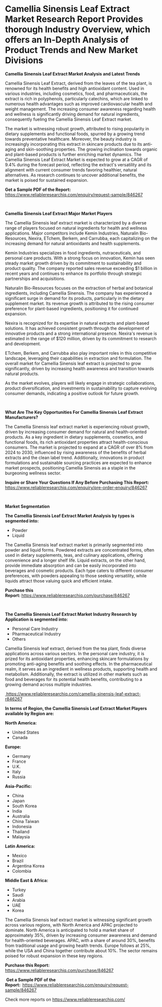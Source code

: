<p><h1>Camellia Sinensis Leaf Extract Market Research Report Provides thorough Industry Overview, which offers an In-Depth Analysis of Product Trends and New Market Divisions</h1></p><p><strong>Camellia Sinensis Leaf Extract Market Analysis and Latest Trends</strong></p>
<p><p>Camellia Sinensis Leaf Extract, derived from the leaves of the tea plant, is renowned for its health benefits and high antioxidant content. Used in various industries, including cosmetics, food, and pharmaceuticals, the extract is rich in polyphenols, particularly catechins, which are linked to numerous health advantages such as improved cardiovascular health and weight management. The increasing consumer awareness regarding health and wellness is significantly driving demand for natural ingredients, consequently fueling the Camellia Sinensis Leaf Extract market.</p><p>The market is witnessing robust growth, attributed to rising popularity in dietary supplements and functional foods, spurred by a growing trend towards preventative healthcare. Moreover, the beauty industry is increasingly incorporating this extract in skincare products due to its anti-aging and skin-soothing properties. The growing inclination towards organic and plant-based products is further enriching market dynamics. The Camellia Sinensis Leaf Extract Market is expected to grow at a CAGR of 9.4% during the forecast period, reflecting the extract's versatility and its alignment with current consumer trends favoring healthier, natural alternatives. As research continues to uncover additional benefits, the market is poised for sustained expansion.</p></p>
<p><strong>Get a Sample PDF of the Report:&nbsp;</strong> <a href="https://www.reliableresearchiq.com/enquiry/request-sample/846267?utm_campaign=2234&utm_medium=2&utm_source=Github&utm_content=ia&utm_term=30012025&utm_id=camellia-sinensis-leaf-extract">https://www.reliableresearchiq.com/enquiry/request-sample/846267</a></p>
<p>&nbsp;</p>
<p><strong>Camellia Sinensis Leaf Extract Major Market Players</strong></p>
<p><p>The Camellia Sinensis leaf extract market is characterized by a diverse range of players focused on natural ingredients for health and wellness applications. Major competitors include Kemin Industries, Naturalin Bio-Resources, Nexira, ETchem, Berkem, and Carrubba, each capitalizing on the increasing demand for natural antioxidants and health supplements.</p><p>Kemin Industries specializes in food ingredients, nutraceuticals, and personal care products. With a strong focus on innovation, Kemin has seen steady market growth driven by its commitment to sustainability and product quality. The company reported sales revenue exceeding $1 billion in recent years and continues to enhance its portfolio through strategic partnerships and acquisitions.</p><p>Naturalin Bio-Resources focuses on the extraction of herbal and botanical ingredients, including Camellia Sinensis. The company has experienced a significant surge in demand for its products, particularly in the dietary supplement market. Its revenue growth is attributed to the rising consumer preference for plant-based ingredients, positioning it for continued expansion.</p><p>Nexira is recognized for its expertise in natural extracts and plant-based solutions. It has achieved consistent growth through the development of innovative products and a strong international presence. Nexira's revenue is estimated in the range of $120 million, driven by its commitment to research and development.</p><p>ETchem, Berkem, and Carrubba also play important roles in this competitive landscape, leveraging their capabilities in extraction and formulation. The overall market for Camellia Sinensis leaf extract is projected to grow significantly, driven by increasing health awareness and transition towards natural products.</p><p>As the market evolves, players will likely engage in strategic collaborations, product diversification, and investments in sustainability to capture evolving consumer demands, indicating a positive outlook for future growth.</p></p>
<p>&nbsp;</p>
<p><strong>What Are The Key Opportunities For Camellia Sinensis Leaf Extract Manufacturers?</strong></p>
<p><p>The Camellia Sinensis leaf extract market is experiencing robust growth, driven by increasing consumer demand for natural and health-oriented products. As a key ingredient in dietary supplements, cosmetics, and functional foods, its rich antioxidant properties attract health-conscious consumers. The market is projected to expand at a CAGR of over 8% from 2024 to 2030, influenced by rising awareness of the benefits of herbal extracts and the clean label trend. Additionally, innovations in product formulations and sustainable sourcing practices are expected to enhance market prospects, positioning Camellia Sinensis as a staple in the burgeoning wellness sector.</p></p>
<p><strong>Inquire or Share Your Questions If Any Before Purchasing This Report:</strong> <a href="https://www.reliableresearchiq.com/enquiry/pre-order-enquiry/846267?utm_campaign=2234&utm_medium=2&utm_source=Github&utm_content=ia&utm_term=30012025&utm_id=camellia-sinensis-leaf-extract">https://www.reliableresearchiq.com/enquiry/pre-order-enquiry/846267</a></p>
<p>&nbsp;</p>
<p><strong>Market Segmentation</strong></p>
<p><strong>The Camellia Sinensis Leaf Extract Market Analysis by types is segmented into:</strong></p>
<p><ul><li>Powder</li><li>Liquid</li></ul></p>
<p><p>The Camellia Sinensis leaf extract market is primarily segmented into powder and liquid forms. Powdered extracts are concentrated forms, often used in dietary supplements, teas, and culinary applications, offering convenience and a longer shelf life. Liquid extracts, on the other hand, provide immediate absorption and can be easily incorporated into beverages and cosmetic products. Each type caters to different consumer preferences, with powders appealing to those seeking versatility, while liquids attract those valuing quick and efficient intake.</p></p>
<p><strong>Purchase this Report:&nbsp;</strong><a href="https://www.reliableresearchiq.com/purchase/846267?utm_campaign=2234&utm_medium=2&utm_source=Github&utm_content=ia&utm_term=30012025&utm_id=camellia-sinensis-leaf-extract">https://www.reliableresearchiq.com/purchase/846267</a></p>
<p>&nbsp;</p>
<p><strong>The Camellia Sinensis Leaf Extract Market Industry Research by Application is segmented into:</strong></p>
<p><ul><li>Personal Care Industry</li><li>Pharmaceutical Industry</li><li>Others</li></ul></p>
<p><p>Camellia Sinensis leaf extract, derived from the tea plant, finds diverse applications across various sectors. In the personal care industry, it is prized for its antioxidant properties, enhancing skincare formulations by promoting anti-aging benefits and soothing effects. In the pharmaceutical realm, it serves as an ingredient in wellness products, supporting health and metabolism. Additionally, the extract is utilized in other markets such as food and beverages for its potential health benefits, contributing to a growing demand across multiple industries.</p></p>
<p><a href="https://www.reliableresearchiq.com/camellia-sinensis-leaf-extract-r846267?utm_campaign=2234&utm_medium=2&utm_source=Github&utm_content=ia&utm_term=30012025&utm_id=camellia-sinensis-leaf-extract">&nbsp;https://www.reliableresearchiq.com/camellia-sinensis-leaf-extract-r846267</a></p>
<p><strong>In terms of Region, the Camellia Sinensis Leaf Extract Market Players available by Region are:</strong></p>
<p>
    <p> <strong> North America: </strong>
        <ul>
            <li>United States</li>
            <li>Canada</li>
        </ul>
        </p> 
    <p> <strong> Europe: </strong>
        <ul>
            <li>Germany</li>
            <li>France</li>
            <li>U.K.</li>
            <li>Italy</li>
            <li>Russia</li>
        </ul>
        </p> 
    <p> <strong> Asia-Pacific: </strong>
        <ul>
            <li>China</li>
            <li>Japan</li>
            <li>South Korea</li>
            <li>India</li>
            <li>Australia</li>
            <li>China Taiwan</li>
            <li>Indonesia</li>
            <li>Thailand</li>
            <li>Malaysia</li>
        </ul>
        </p> 
    <p> <strong> Latin America: </strong>
        <ul>
            <li>Mexico</li>
            <li>Brazil</li>
            <li>Argentina Korea</li>
            <li>Colombia</li>
        </ul>
        </p> 
    <p> <strong> Middle East & Africa: </strong>
        <ul>
            <li>Turkey</li>
            <li>Saudi</li>
            <li>Arabia</li>
            <li>UAE</li>
            <li>Korea</li>
        </ul>
    </p>
    </p>
<p><p>The Camellia Sinensis leaf extract market is witnessing significant growth across various regions, with North America and APAC projected to dominate. North America is anticipated to hold a market share of approximately 35%, driven by increasing consumer awareness and demand for health-oriented beverages. APAC, with a share of around 30%, benefits from traditional usage and growing health trends. Europe follows at 25%, while the USA and China together contribute about 10%. The sector remains poised for robust expansion in these key regions.</p></p>
<p><strong>Purchase this Report: </strong><a href="https://www.reliableresearchiq.com/purchase/846267?utm_campaign=2234&utm_medium=2&utm_source=Github&utm_content=ia&utm_term=30012025&utm_id=camellia-sinensis-leaf-extract">https://www.reliableresearchiq.com/purchase/846267</a></p>
<p>&nbsp;<strong>Get a Sample PDF of the Report:&nbsp;&nbsp;</strong><a href="https://www.reliableresearchiq.com/enquiry/request-sample/846267?utm_campaign=2234&utm_medium=2&utm_source=Github&utm_content=ia&utm_term=30012025&utm_id=camellia-sinensis-leaf-extract">https://www.reliableresearchiq.com/enquiry/request-sample/846267</a></p>
<p><strong></strong></p>
<p>Check more reports on <a href="https://www.reliableresearchiq.com/?utm_campaign=2234&utm_medium=2&utm_source=Github&utm_content=ia&utm_term=30012025&utm_id=camellia-sinensis-leaf-extract">https://www.reliableresearchiq.com/</a></p>